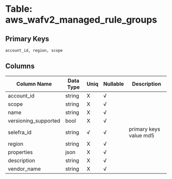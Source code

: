 # Table: aws_wafv2_managed_rule_groups

## Primary Keys 

```
account_id, region, scope
```


## Columns 

|  Column Name   |  Data Type  | Uniq | Nullable | Description | 
|  ----  | ----  | ----  | ----  | ---- | 
| account_id | string | X | √ |  | 
| scope | string | X | √ |  | 
| name | string | X | √ |  | 
| versioning_supported | bool | X | √ |  | 
| selefra_id | string | √ | √ | primary keys value md5 | 
| region | string | X | √ |  | 
| properties | json | X | √ |  | 
| description | string | X | √ |  | 
| vendor_name | string | X | √ |  | 


